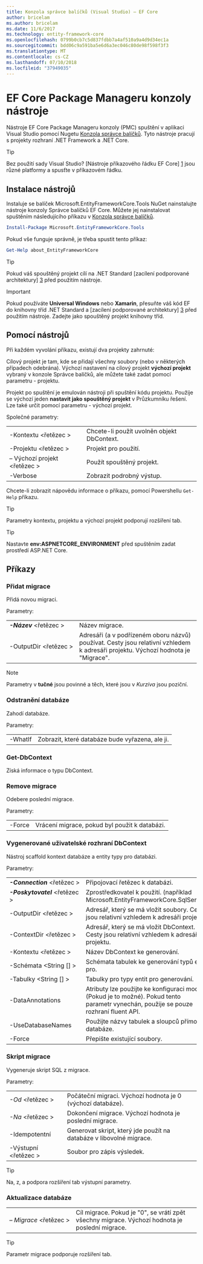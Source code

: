 ```yaml
---
title: Konzola správce balíčků (Visual Studio) – EF Core
author: bricelam
ms.author: bricelam
ms.date: 11/6/2017
ms.technology: entity-framework-core
ms.openlocfilehash: 0799b0cb7c5d837fdbb7a4af510a9a4d9d34ec1a
ms.sourcegitcommit: bdd06c9a591ba5e6d6a3ec046c80de98f598f3f3
ms.translationtype: MT
ms.contentlocale: cs-CZ
ms.lasthandoff: 07/10/2018
ms.locfileid: "37949035"
---
```

<a name="ef-core-package-manager-console-tools"></a>EF Core Package Manageru konzoly nástroje
=====================================
Nástroje EF Core Package Manageru konzoly (PMC) spuštění v aplikaci Visual Studio pomocí Nugetu [Konzola správce balíčků][2].
Tyto nástroje pracují s projekty rozhraní .NET Framework a .NET Core.

> [!TIP]
> Bez použití sady Visual Studio? [Nástroje příkazového řádku EF Core] [ 1] jsou různé platformy a spusťte v příkazovém řádku.

<a name="installing-the-tools"></a>Instalace nástrojů
--------------------
Instaluje se balíček Microsoft.EntityFrameworkCore.Tools NuGet nainstalujte nástroje konzoly Správce balíčků EF Core.
Můžete jej nainstalovat spuštěním následujícího příkazu v [Konzola správce balíčků][2].

``` powershell
Install-Package Microsoft.EntityFrameworkCore.Tools
```

Pokud vše funguje správně, je třeba spustit tento příkaz:

``` powershell
Get-Help about_EntityFrameworkCore
```
> [!TIP]
> Pokud váš spouštěný projekt cílí na .NET Standard [zacílení podporované architektury] [ 3] před použitím nástroje.

> [!IMPORTANT]
> Pokud používáte **Universal Windows** nebo **Xamarin**, přesuňte váš kód EF do knihovny tříd .NET Standard a [zacílení podporované architektury] [ 3] před použitím nástroje. Zadejte jako spouštěný projekt knihovny tříd.

<a name="using-the-tools"></a>Pomocí nástrojů
---------------
Při každém vyvolání příkazu, existují dva projekty zahrnuté:

Cílový projekt je tam, kde se přidají všechny soubory (nebo v některých případech odebrána). Výchozí nastavení na cílový projekt **výchozí projekt** vybraný v konzole Správce balíčků, ale můžete také zadat pomocí parametru - projektu.

Projekt po spuštění je emulován nástroji při spuštění kódu projektu. Použije se výchozí jeden **nastavit jako spouštěný projekt** v Průzkumníku řešení. Lze také určit pomocí parametru - výchozí projekt.

Společné parametry:

|                           |                             |
|:--------------------------|:----------------------------|
| -Kontextu \<řetězec >        | Chcete-li použít uvolněn objekt DbContext.       |
| -Projektu \<řetězec >        | Projekt pro použití.         |
| – Výchozí projekt \<řetězec > | Použít spouštěný projekt. |
| -Verbose                  | Zobrazit podrobný výstup.        |

Chcete-li zobrazit nápovědu informace o příkazu, pomocí Powershellu `Get-Help` příkazu.

> [!TIP]
> Parametry kontextu, projektu a výchozí projekt podporují rozšíření tab.

> [!TIP]
> Nastavte **env:ASPNETCORE_ENVIRONMENT** před spuštěním zadat prostředí ASP.NET Core.

<a name="commands"></a>Příkazy
--------

### <a name="add-migration"></a>Přidat migrace

Přidá novou migraci.

Parametry:

|                                   |                                                                                                                  |
|:----------------------------------|:-----------------------------------------------------------------------------------------------------------------|
| ***-Název*** \<řetězec >             | Název migrace.                                                                                       |
| <nobr>-OutputDir \<řetězec ></nobr> | Adresáři (a v podřízeném oboru názvů) používat. Cesty jsou relativní vzhledem k adresáři projektu. Výchozí hodnota je "Migrace". |

> [!NOTE]
> Parametry v **tučné** jsou povinné a těch, které jsou v *Kurzíva* jsou poziční.

### <a name="drop-database"></a>Odstranění databáze

Zahodí databáze.

Parametry:

|         |                                                          |
|:--------|:---------------------------------------------------------|
| -WhatIf | Zobrazit, které databáze bude vyřazena, ale ji. |

### <a name="get-dbcontext"></a>Get-DbContext

Získá informace o typu DbContext.

### <a name="remove-migration"></a>Remove migrace

Odebere poslední migrace.

Parametry:

|        |                                                              |
|:-------|:-------------------------------------------------------------|
| -Force | Vrácení migrace, pokud byl použit k databázi. |

### <a name="scaffold-dbcontext"></a>Vygenerované uživatelské rozhraní DbContext

Nástroj scaffold kontext databáze a entity typy pro databázi.

Parametry:

|                                          |                                                                                                  |
|:-----------------------------------------|:-------------------------------------------------------------------------------------------------|
| <nobr>***-Connection*** \<řetězec ></nobr> | Připojovací řetězec k databázi.                                                           |
| ***-Poskytovatel*** \<řetězec >                | Zprostředkovatel k použití. (například Microsoft.EntityFrameworkCore.SqlServer)                      |
| -OutputDir \<řetězec >                     | Adresář, který se má vložit soubory. Cesty jsou relativní vzhledem k adresáři projektu.                      |
| -ContextDir \<řetězec >                    | Adresář, který se má vložit DbContext. Cesty jsou relativní vzhledem k adresáři projektu.             |
| -Kontextu \<řetězec >                       | Název DbContext ke generování.                                                           |
| -Schémata \<String [] >                     | Schémata tabulek ke generování typů entit pro.                                              |
| -Tabulky \<String [] >                      | Tabulky pro typy entit pro generování.                                                         |
| -DataAnnotations                         | Atributy lze použijte ke konfiguraci modelu (Pokud je to možné). Pokud tento parametr vynechán, použije se pouze rozhraní fluent API. |
| -UseDatabaseNames                        | Použijte názvy tabulek a sloupců přímo z databáze.                                           |
| -Force                                   | Přepište existující soubory.                                                                        |

### <a name="script-migration"></a>Skript migrace

Vygeneruje skript SQL z migrace.

Parametry:

|                   |                                                                    |
|:------------------|:-------------------------------------------------------------------|
| *-Od* \<řetězec > | Počáteční migraci. Výchozí hodnota je 0 (výchozí databáze).      |
| *-Na* \<řetězec >   | Dokončení migrace. Výchozí hodnota je poslední migrace.              |
| -Idempotentní       | Generovat skript, který jde použít na databáze v libovolné migrace. |
| -Výstupní \<řetězec > | Soubor pro zápis výsledek.                                   |

> [!TIP]
> Na, z, a podpora rozšíření tab výstupní parametry.

### <a name="update-database"></a>Aktualizace databáze

|                                     |                                                                                                |
|:------------------------------------|:-----------------------------------------------------------------------------------------------|
| <nobr>*– Migrace* \<řetězec ></nobr> | Cíl migrace. Pokud je "0", se vrátí zpět všechny migrace. Výchozí hodnota je poslední migrace. |

> [!TIP]
> Parametr migrace podporuje rozšíření tab.


  [1]: dotnet.md
  [2]: https://docs.microsoft.com/nuget/tools/package-manager-console
  [3]: index.md#frameworks
